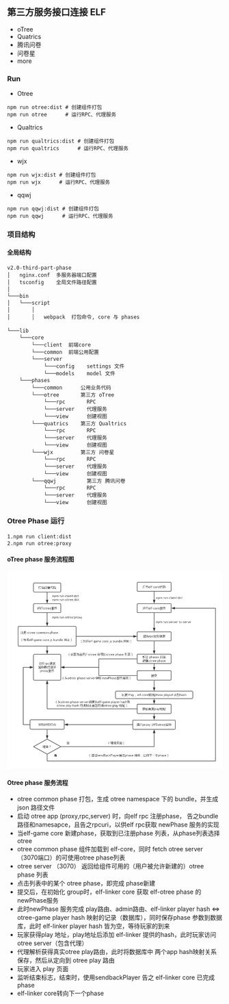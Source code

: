 ## 第三方服务接口连接 ELF

- oTree
- Quatrics
- 腾讯问卷
- 问卷星
- more

### Run

- Otree

```
npm run otree:dist # 创建组件打包
npm run otree      # 运行RPC、代理服务
```

- Qualtrics

```
npm run qualtrics:dist # 创建组件打包
npm run qualtrics      # 运行RPC、代理服务
```

- wjx

```
npm run wjx:dist # 创建组件打包
npm run wjx      # 运行RPC、代理服务
```

- qqwj

```
npm run qqwj:dist # 创建组件打包
npm run qqwj      # 运行RPC、代理服务
```

### 项目结构

#### 全局结构

```
v2.0-third-part-phase
│   nginx.conf  多服务器端口配置
│   tsconfig    全局文件路径配置   
│   
└───bin
│   └───script
│       │   
│       │   webpack  打包命令, core 与 phases

└───lib
    └───core
        └───client  前端core
        └───common  前端公用配置
        └───server
            └───config    settings 文件
            └───models    model 文件
    └───phases
        └───common      公用业务代码
        └───otree       第三方 oTree
            └───rpc       RPC
            └───server    代理服务
            └───view      创建视图
        └───quatrics    第三方 Qualtrics
            └───rpc       RPC
            └───server    代理服务
            └───view      创建视图
        └───wjx         第三方 问卷星
            └───rpc       RPC
            └───server    代理服务
            └───view      创建视图
        └───qqwj          第三方 腾讯问卷
            └───rpc       RPC
            └───server    代理服务
            └───view      创建视图
```

### Otree Phase 运行

```
1.npm run client:dist
2.npm run otree:proxy
```

#### oTree phase 服务流程图

![](./assets/otreePhase.jpg)

#### Otree phase 服务流程

- otree common phase 打包，生成 otree namespace 下的 bundle，并生成 json 路径文件
- 启动 otree app (proxy,rpc,server) 时，向elf rpc 注册phase， 告之bundle路径和namesapce，且告之rpcuri，以供elf rpc获取 newPhase 服务的实现
- 当elf-game core 新建phase，获取到已注册phase 列表，从phase列表选择 otree
- otree common phase 组件加载到 elf-core，同时 fetch otree server（3070端口）的可使用otree phase列表
- otree server （3070） 返回给组件可用的（用户被允许新建的）otree phase 列表
- 点击列表中的某个 otree phase，即完成 phase新建
- 提交后，在初始化 group时，elf-linker core 获取 elf-otree phase 的 newPhase服务
- 此时newPhase 服务完成 play路由、admin路由、elf-linker player hash <=> otree-game player hash 映射的记录（数据库），同时保存phase 参数到数据库，此时 elf-linker player hash 皆为空，等待玩家的到来
- 玩家获得play 地址，play地址后添加 elf-linker 提供的hash，此时玩家访问 otree server（包含代理）
- 代理解析获得真实otree play路由，此时将数据库中 两个app hash映射关系保存，然后从定向到 otree play 路由
- 玩家进入 play 页面
- 监听结束标志，结束时，使用sendbackPlayer 告之 elf-linker core 已完成phase
- elf-linker core转向下一个phase
